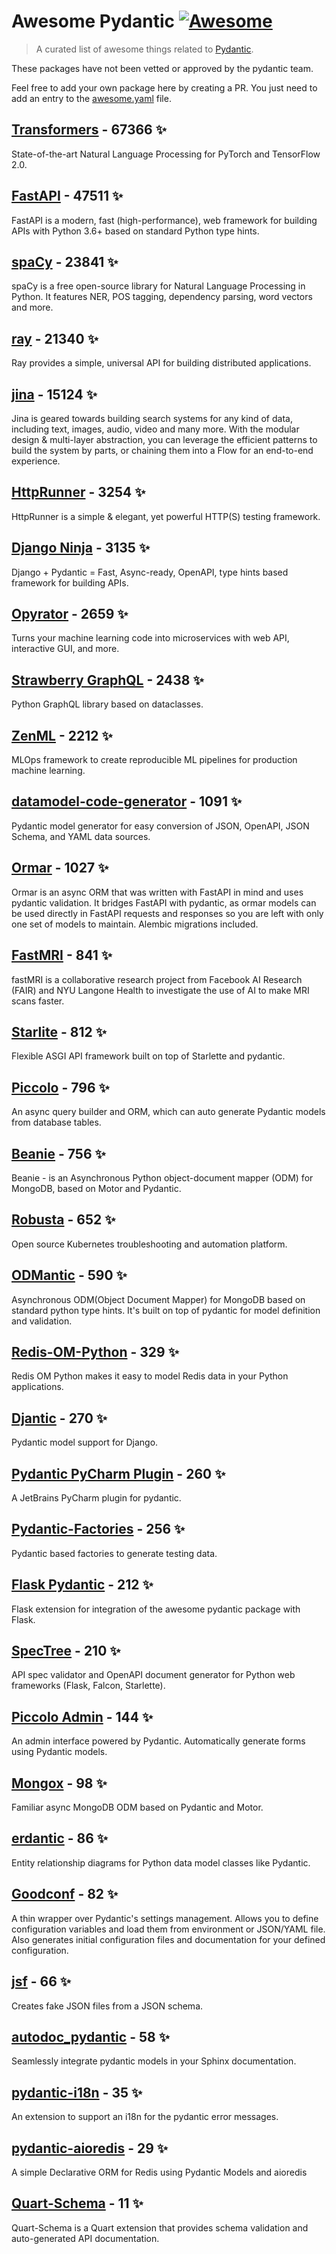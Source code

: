 # Awesome Pydantic [![Awesome](https://awesome.re/badge-flat.svg)](https://github.com/sindresorhus/awesome)

> A curated list of awesome things related to [Pydantic](https://pydantic-docs.helpmanual.io/).

These packages have not been vetted or approved by the pydantic team.

Feel free to add your own package here by creating a PR. You just need to add an entry to the [awesome.yaml](./awesome.yaml) file.


## [Transformers](https://github.com/huggingface/transformers) - 67366 ✨

State-of-the-art Natural Language Processing for PyTorch and TensorFlow 2.0.

## [FastAPI](https://github.com/tiangolo/fastapi) - 47511 ✨

FastAPI is a modern, fast (high-performance), web framework for building APIs with Python 3.6+ based on standard Python type hints.

## [spaCy](https://github.com/explosion/spaCy) - 23841 ✨

spaCy is a free open-source library for Natural Language Processing in Python. It features NER, POS tagging, dependency parsing, word vectors and more.

## [ray](https://github.com/ray-project/ray) - 21340 ✨

Ray provides a simple, universal API for building distributed applications.

## [jina](https://github.com/jina-ai/jina) - 15124 ✨

Jina is geared towards building search systems for any kind of data, including text, images, audio, video and many more. With the modular design & multi-layer abstraction, you can leverage the efficient patterns to build the system by parts, or chaining them into a Flow for an end-to-end experience.

## [HttpRunner](https://github.com/httprunner/httprunner) - 3254 ✨

HttpRunner is a simple & elegant, yet powerful HTTP(S) testing framework.

## [Django Ninja](https://github.com/vitalik/django-ninja) - 3135 ✨

Django + Pydantic = Fast, Async-ready, OpenAPI, type hints based framework for building APIs.

## [Opyrator](https://github.com/ml-tooling/opyrator) - 2659 ✨

Turns your machine learning code into microservices with web API, interactive GUI, and more.

## [Strawberry GraphQL](https://github.com/strawberry-graphql/strawberry) - 2438 ✨

Python GraphQL library based on dataclasses.

## [ZenML](https://github.com/zenml-io/zenml) - 2212 ✨

MLOps framework to create reproducible ML pipelines for production machine learning.

## [datamodel-code-generator](https://github.com/koxudaxi/datamodel-code-generator) - 1091 ✨

Pydantic model generator for easy conversion of JSON, OpenAPI, JSON Schema, and YAML data sources.

## [Ormar](https://github.com/collerek/ormar) - 1027 ✨

Ormar is an async ORM that was written with FastAPI in mind and uses pydantic validation. It bridges FastAPI with pydantic, as ormar models can be used directly in FastAPI requests and responses so you are left with only one set of models to maintain. Alembic migrations included.

## [FastMRI](https://github.com/facebookresearch/fastMRI) - 841 ✨

fastMRI is a collaborative research project from Facebook AI Research (FAIR) and NYU Langone Health to investigate the use of AI to make MRI scans faster.

## [Starlite](https://github.com/Goldziher/starlite) - 812 ✨

Flexible ASGI API framework built on top of Starlette and pydantic.

## [Piccolo](https://github.com/piccolo-orm/piccolo) - 796 ✨

An async query builder and ORM, which can auto generate Pydantic models from database tables.

## [Beanie](https://github.com/roman-right/beanie) - 756 ✨

Beanie - is an Asynchronous Python object-document mapper (ODM) for MongoDB, based on Motor and Pydantic.

## [Robusta](https://github.com/robusta-dev/robusta) - 652 ✨

Open source Kubernetes troubleshooting and automation platform.

## [ODMantic](https://github.com/art049/odmantic) - 590 ✨

Asynchronous ODM(Object Document Mapper) for MongoDB based on standard python type hints. It's built on top of pydantic for model definition and validation.

## [Redis-OM-Python](https://github.com/redis/redis-om-python) - 329 ✨

Redis OM Python makes it easy to model Redis data in your Python applications.

## [Djantic](https://github.com/jordaneremieff/djantic) - 270 ✨

Pydantic model support for Django.

## [Pydantic PyCharm Plugin](https://github.com/koxudaxi/pydantic-pycharm-plugin) - 260 ✨

A JetBrains PyCharm plugin for pydantic.

## [Pydantic-Factories](https://github.com/Goldziher/pydantic-factories) - 256 ✨

Pydantic based factories to generate testing data.

## [Flask Pydantic](https://github.com/bauerji/flask_pydantic) - 212 ✨

Flask extension for integration of the awesome pydantic package with Flask.

## [SpecTree](https://github.com/0b01001001/spectree) - 210 ✨

API spec validator and OpenAPI document generator for Python web frameworks (Flask, Falcon, Starlette).

## [Piccolo Admin](https://github.com/piccolo-orm/piccolo_admin) - 144 ✨

An admin interface powered by Pydantic. Automatically generate forms using Pydantic models.

## [Mongox](https://github.com/aminalaee/mongox) - 98 ✨

Familiar async MongoDB ODM based on Pydantic and Motor.

## [erdantic](https://github.com/drivendataorg/erdantic) - 86 ✨

Entity relationship diagrams for Python data model classes like Pydantic.

## [Goodconf](https://github.com/lincolnloop/goodconf) - 82 ✨

A thin wrapper over Pydantic's settings management. Allows you to define configuration variables and load them from environment or JSON/YAML file. Also generates initial configuration files and documentation for your defined configuration.

## [jsf](https://github.com/ghandic/jsf) - 66 ✨

Creates fake JSON files from a JSON schema.

## [autodoc_pydantic](https://github.com/mansenfranzen/autodoc_pydantic) - 58 ✨

Seamlessly integrate pydantic models in your Sphinx documentation.

## [pydantic-i18n](https://github.com/boardpack/pydantic-i18n) - 35 ✨

An extension to support an i18n for the pydantic error messages.

## [pydantic-aioredis](https://github.com/andrewthetechie/pydantic-aioredis) - 29 ✨

A simple Declarative ORM for Redis using Pydantic Models and aioredis

## [Quart-Schema](https://gitlab.com/pgjones/quart-schema) - 11 ✨

Quart-Schema is a Quart extension that provides schema validation and auto-generated API documentation.
